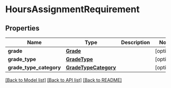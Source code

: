 # HoursAssignmentRequirement

## Properties
Name | Type | Description | Notes
------------ | ------------- | ------------- | -------------
**grade** | [**Grade**](Grade.md) |  | [optional] 
**grade_type** | [**GradeType**](GradeType.md) |  | [optional] 
**grade_type_category** | [**GradeTypeCategory**](GradeTypeCategory.md) |  | [optional] 

[[Back to Model list]](../README.md#documentation-for-models) [[Back to API list]](../README.md#documentation-for-api-endpoints) [[Back to README]](../README.md)


